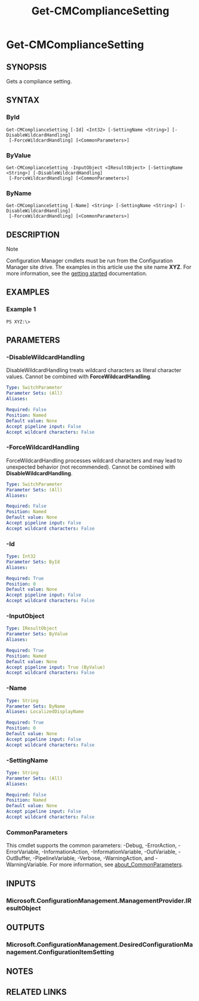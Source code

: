 ﻿---
description: Gets a compliance setting.
external help file: AdminUI.PS.Dcm.dll-Help.xml
Module Name: ConfigurationManager
ms.date: 05/02/2019
schema: 2.0.0
title: Get-CMComplianceSetting
---

# Get-CMComplianceSetting

## SYNOPSIS
Gets a compliance setting.

## SYNTAX

### ById
```
Get-CMComplianceSetting [-Id] <Int32> [-SettingName <String>] [-DisableWildcardHandling]
 [-ForceWildcardHandling] [<CommonParameters>]
```

### ByValue
```
Get-CMComplianceSetting -InputObject <IResultObject> [-SettingName <String>] [-DisableWildcardHandling]
 [-ForceWildcardHandling] [<CommonParameters>]
```

### ByName
```
Get-CMComplianceSetting [-Name] <String> [-SettingName <String>] [-DisableWildcardHandling]
 [-ForceWildcardHandling] [<CommonParameters>]
```

## DESCRIPTION

> [!NOTE]
> Configuration Manager cmdlets must be run from the Configuration Manager site drive.
> The examples in this article use the site name **XYZ**. For more information, see the
> [getting started](/powershell/sccm/overview) documentation.

## EXAMPLES

### Example 1
```
PS XYZ:\>
```

## PARAMETERS

### -DisableWildcardHandling
DisableWildcardHandling treats wildcard characters as literal character values. Cannot be combined with **ForceWildcardHandling**.

```yaml
Type: SwitchParameter
Parameter Sets: (All)
Aliases:

Required: False
Position: Named
Default value: None
Accept pipeline input: False
Accept wildcard characters: False
```

### -ForceWildcardHandling
ForceWildcardHandling processes wildcard characters and may lead to unexpected behavior (not recommended). Cannot be combined with **DisableWildcardHandling**.

```yaml
Type: SwitchParameter
Parameter Sets: (All)
Aliases:

Required: False
Position: Named
Default value: None
Accept pipeline input: False
Accept wildcard characters: False
```

### -Id
```yaml
Type: Int32
Parameter Sets: ById
Aliases:

Required: True
Position: 0
Default value: None
Accept pipeline input: False
Accept wildcard characters: False
```

### -InputObject
```yaml
Type: IResultObject
Parameter Sets: ByValue
Aliases:

Required: True
Position: Named
Default value: None
Accept pipeline input: True (ByValue)
Accept wildcard characters: False
```

### -Name
```yaml
Type: String
Parameter Sets: ByName
Aliases: LocalizedDisplayName

Required: True
Position: 0
Default value: None
Accept pipeline input: False
Accept wildcard characters: False
```

### -SettingName
```yaml
Type: String
Parameter Sets: (All)
Aliases:

Required: False
Position: Named
Default value: None
Accept pipeline input: False
Accept wildcard characters: False
```

### CommonParameters
This cmdlet supports the common parameters: -Debug, -ErrorAction, -ErrorVariable, -InformationAction, -InformationVariable, -OutVariable, -OutBuffer, -PipelineVariable, -Verbose, -WarningAction, and -WarningVariable. For more information, see [about_CommonParameters](http://go.microsoft.com/fwlink/?LinkID=113216).

## INPUTS

### Microsoft.ConfigurationManagement.ManagementProvider.IResultObject

## OUTPUTS

### Microsoft.ConfigurationManagement.DesiredConfigurationManagement.ConfigurationItemSetting

## NOTES

## RELATED LINKS
